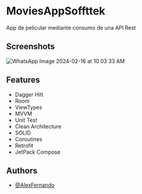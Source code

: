 
# MoviesAppSoffttek
App de pelicular mediante consumo de una API Rest

## Screenshots
![WhatsApp Image 2024-02-16 at 10 03 33 AM](https://github.com/AlexFernandoOsorio/MoviesAppSofttek/assets/18273057/89c4feb4-b5b5-4603-9ecc-0ef43c09f892)

## Features

- Dagger Hilt
- Room
- ViewTypes
- MVVM
- Unit Test
- Clean Architecture
- SOLID
- Coroutines
- Retrofit
- JetPack Compose


## Authors

- [@AlexFernando](https://github.com/AlexFernandoOsorio)

